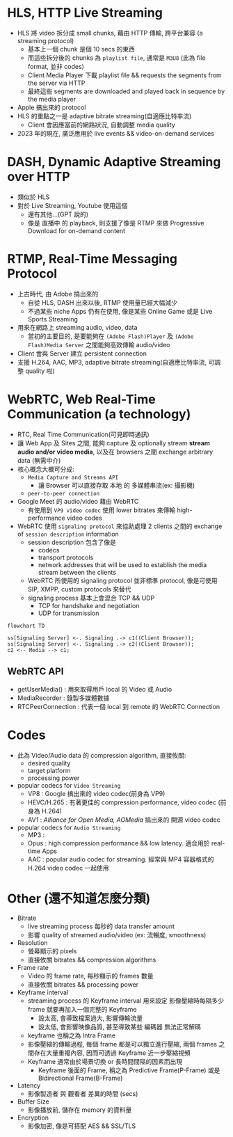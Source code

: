 
# HLS, HTTP Live Streaming

- HLS 將 video 拆分成 small chunks, 藉由 HTTP 傳輸, 跨平台兼容 (a streaming protocol)
    - 基本上一個 chunk 是個 10 secs 的東西
    - 而這些拆分後的 chunks 為 `playlist file`, 通常是 `M3U8` (此為 file format, 並非 codes)
    - Client Media Player 下載 playlist file && requests the segments from the server via HTTP
    - 最終這些 segments are downloaded and played back in sequence by the media player
- Apple 搞出來的 protocol
- HLS 的重點之一是 adaptive bitrate streaming(自適應比特率流)
    - Client 會因應當前的網路狀況, 自動調整 media quality
- 2023 年的現在, 廣泛應用於 live events && video-on-demand services


# DASH, Dynamic Adaptive Streaming over HTTP

- 類似於 HLS
- 對於 Live Streaming, Youtube 使用這個
    - 還有其他...(GPT 說的)
    - 像是 直播中 的 playback, 則支援了像是 RTMP 來做 Progressive Download for on-demand content


# RTMP, Real-Time Messaging Protocol

- 上古時代, 由 Adobe 搞出來的
    - 自從 HLS, DASH 出來以後, RTMP 使用量已經大幅減少
    - 不過某些 niche Apps 仍有在使用, 像是某些 Online Game 或是 Live Sports Streaming
- 用來在網路上 streaming audio, video, data
    - 當初的主要目的, 是要能夠在 `(Adobe Flash)Player` 及 `(Adobe Flash)Media Server` 之間能夠高效傳輸 audio/video
- Client 會與 Server 建立 persistent connection
- 支援 H.264, AAC, MP3, adaptive bitrate streaming(自適應比特率流, 可調整 quality 啦)



# WebRTC, Web Real-Time Communication (a technology)

- RTC, Real Time Communication(可見即時通訊)
- 讓 Web App 及 Sites 之間, 能夠 capture 及 optionally stream **stream audio and/or video media**, 以及在 browsers 之間 exchange arbitrary data (無需中介)
- 核心概念大概可分成: 
    - `Media Capture and Streams API`
        - 讓 Browser 可以直接存取 本地 的 多媒體串流(ex: 攝影機)
    - `peer-to-peer connection`
- Google Meet 的 audio/video 藉由 WebRTC 
    - 有使用到 `VP9 video codec` 使用 lower bitrates 來傳輸 high-performance video codes
- WebRTC 使用 `signaling protocol` 來協助處理 2 clients 之間的 exchange of `session description` information
    - session description 包含了像是 
        - codecs
        - transport protocols
        - network addresses that will be used to establish the media stream between the clients
    - WebRTC 所使用的 signaling protocol 並非標準 protocol, 像是可使用 SIP, XMPP, custom protocols 來替代
    -  signaling process 基本上會混合 TCP && UDP
        - TCP for handshake and negotiation
        - UDP for transmission

```mermaid
flowchart TD

ss[Signaling Server] <-. Signaling .-> c1((Client Browser));
ss[Signaling Server] <-. Signaling .-> c2((Client Browser));
c2 <-- Media --> c1;
```


## WebRTC API

- getUserMedia()    : 用來取得用戶 local 的 Video 或 Audio
- MediaRecorder     : 錄製多媒體數據
- RTCPeerConnection : 代表一個 local 到 remote 的 WebRTC Connection


# Codes

- 此為 Video/Audio data 的 compression algorithm, 直接攸關:
    - desired quality
    - target platform
    - processing power
- popular codecs for `Video Streaming`
    - VP8        : Google 搞出來的 video codec(前身為 VP9)
    - HEVC/H.265 : 有著更佳的 compression performance, video codec (前身為 H.264)
    - AV1        : *Alliance for Open Media, AOMedia* 搞出來的 開源 video codec
- popular codecs for `Audio Streaming`
    - MP3        : 
    - Opus       : high compression performance && low latency. 適合用於 real-time Apps
    - AAC        : popular audio codec for streaming. 經常與 MP4 容器格式的 H.264 video codec 一起使用


# Other (還不知道怎麼分類)

- Bitrate
    - live streaming process 每秒的 data transfer amount
    - 影響 quality of streamed audio/video (ex: 流暢度, smoothness)
- Resolution
    - 螢幕顯示的 pixels
    - 直接攸關 bitrates && compression algorithms
- Frame rate
    - Video 的 frame rate, 每秒顯示的 frames 數量
    - 直接攸關 bitrates && processing power
- Keyframe interval
    - streaming process 的 Keyframe interval 用來設定 影像壓縮時每隔多少 frame 就要再加入一個完整的 Keyframe
        - 設太高, 會導致檔案過大, 影響傳輸流量
        - 設太低, 會影響映像品質, 甚至導致某些 編碼器 無法正常解碼
    - keyframe 也稱之為 Intra Frame
    - 影像壓縮的傳輸過程, 每個 frame 都是可以獨立進行壓縮, 兩個 frames 之間存在大量重複內容, 因而可透過 Keyframe 近一步壓縮視頻
    - Keyframe 通常由於場景切換 or 長時間間隔的因素而出現
        - Keyframe 後面的 Frame, 稱之為 Predictive Frame(P-Frame) 或是 Bidirectional Frame(B-Frame)
- Latency
    - 影像製造者 與 觀看者 差異的時間 (secs)
- Buffer Size
    - 影像播放前, 儲存在 memory 的資料量
- Encryption
    - 影像加密, 像是可搭配 AES && SSL/TLS